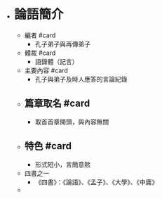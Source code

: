 - # 論語簡介
	- 編者 #card
		- 孔子弟子與再傳弟子
	- 體裁 #card
		- 語錄體（記言）
	- 主要內容 #card
		- 孔子與弟子及時人應答的言論紀錄
	- ## 篇章取名 #card
		- 取首首章開頭，與內容無關
	- ## 特色 #card
		- 形式短小，言簡意賅
	- 四書之一
		- 《四書》：《論語》、《孟子》、《大學》、《中庸》
	-